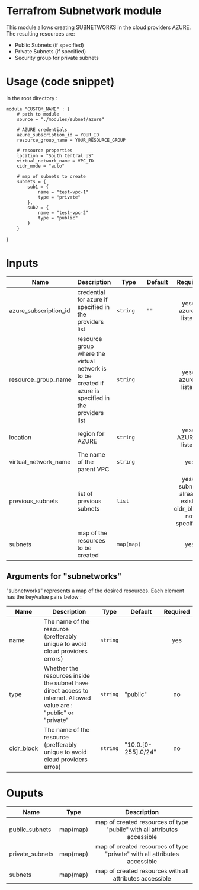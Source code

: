 # Terrafrom Subnetwork module
This module allows creating SUBNETWORKS in the cloud providers AZURE. The resulting resources are:
- Public Subnets (if specified)
- Private Subnets (if specified)
- Security group for private subnets

# Usage (code snippet)
In the root directory : 

    module "CUSTOM_NAME" : {
        # path to module
        source = "./modules/subnet/azure"
        
        # AZURE credentials
        azure_subscription_id = YOUR_ID
        resource_group_name = YOUR_RESOURCE_GROUP

        # resource properties
        location = "South Central US"
        virtual_network_name = VPC_ID
        cidr_mode = "auto"

        # map of subnets to create
        subnets = {
            sub1 = {
                name = "test-vpc-1"
                type = "private"
            },
            sub2 = {
                name = "test-vpc-2"
                type = "public"
            }
        }
}

# Inputs
| Name | Description | Type | Default | Required |
|------|-------------|------|---------|:--------:|
| azure_subscription_id | credential for azure if specified in the providers list | `string` | `""` | yes(if azure is listed) |
| resource_group_name | resource group where the virtual network is to be created if azure is specified in the providers list | `string` |  | yes(if azure is listed) |
| location | region for AZURE | `string` |  | yes(if AZURE is listed) |
| virtual_network_name | The name of the parent VPC | `string` |  | yes |
| previous_subnets | list of previous subnets | `list` |  | yes(if subnets already exist & cidr_blocks not specified) |
| subnets | map of the resources to be created | `map(map)` |  | yes |

## Arguments for "subnetworks"
"subnetworks" represents a map of the desired resources. Each element has the key/value pairs below :

| Name | Description | Type | Default | Required |
|------|-------------|------|---------|:--------:|
| name | The name of the resource (prefferably unique to avoid cloud providers errors)  | `string` | | yes |
| type | Whether the resources inside the subnet have direct access to internet. Allowed value are : "public" or "private"  | `string` | "public" | no |
| cidr_block  | The name of the resource (prefferably unique to avoid cloud providers erros)  | `string` | "10.0.[0-255].0/24" | no |

# Ouputs
| Name | Type | Description |
|------|-------------|:--------:|
| public_subnets | map(map) | map of created resources of type "public" with all attributes accessible |
| private_subnets | map(map) | map of created resources of type "private" with all attributes accessible |
| subnets | map(map) | map of created resources with all attributes accessible |
